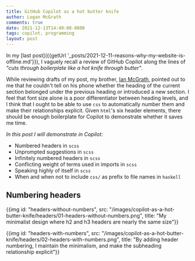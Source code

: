 ```yaml
---
title: GitHub Copilot as a hot butter knife
author: Logan McGrath
comments: true
date: 2021-12-13T14:49:08-0800
tags: copilot, programming
layout: post
---
```


In my [last post]({{getUrl '_posts/2021-12-11-reasons-why-my-website-is-offline.md'}}), I vaguely recall a review of GitHub Copilot along the lines of _"cuts through boilerplate like a hot knife through butter"_.

While reviewing drafts of my post, my brother, [Ian McGrath](https://www.ians.tech/), pointed out to me that he couldn't tell on his phone whether the heading of the current section belonged under the previous heading or introduced a new section. I feel that font size alone is a poor differentiator between heading levels, and I think that I ought to be able to use `css` to automatically number them and make their relationships explicit. Given `html`'s six header elements, there should be enough boilerplate for Copilot to demonstrate whether it saves me time.

<!--more-->

_In this post I will demonstrate in Copilot:_

* Numbered headers in `scss`
* Unprompted suggestions in `scss`
* Infinitely numbered headers in `scss`
* Conflicting weight of terms used in imports in `scss`
* Speaking highly of itself in `scss`
* When and when not to include `css/` as prefix to file names in `haskell`

## Numbering headers

<div id="numbered-headers">

{{img id: "headers-without-numbers",
      src: "/images/copilot-as-a-hot-butter-knife/headers/01-headers-without-numbers.png",
      title: "My minimalist design where h2 and h3 headers are nearly the same size"}}

{{img id: "headers-with-numbers",
      src: "/images/copilot-as-a-hot-butter-knife/headers/02-headers-with-numbers.png",
      title: "By adding header numbering, I maintain the minimalism, and make the subheading relationship explicit"}}

</div>
